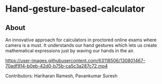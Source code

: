# Hand-gesture-based-calculator

## About
An innovative approach for calculators in proctored online exams where camera is a must.
It understands our hand gestures which lets us create mathematical expressions just by waving our hands in the air.



https://user-images.githubusercontent.com/63118506/130801467-70adf914-b0eb-42d0-b75b-ca5c3a287c72.mp4

Contributors: Hariharan Ramesh, Pavankumar Suresh
